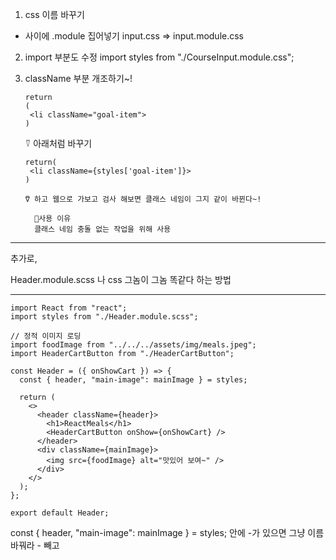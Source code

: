 1. css 이름 바꾸기

- 사이에 .module 집어넣기
  input.css => input.module.css

2.  import 부분도 수정
    import styles from "./CourseInput.module.css";

3.  className 부분 개조하기~!
    ```
    return
    (
     <li className="goal-item">
    )
    ```
    ⍢ 아래처럼 바꾸기
    ```
    return(
     <li className={styles['goal-item']}>
    )
    ```
        ⍢ 하고 웹으로 가보고 검사 해보면 클래스 네임이 그지 같이 바뀐다~!

          🌈사용 이유
          클래스 네임 충돌 없는 작업을 위해 사용

---
추가로, 

Header.module.scss 나 css
그놈이 그놈 
똑같다
하는 방법


---
```
import React from "react";
import styles from "./Header.module.scss";

// 정적 이미지 로딩
import foodImage from "../../../assets/img/meals.jpeg";
import HeaderCartButton from "./HeaderCartButton";

const Header = ({ onShowCart }) => {
  const { header, "main-image": mainImage } = styles;

  return (
    <>
      <header className={header}>
        <h1>ReactMeals</h1>
        <HeaderCartButton onShow={onShowCart} />
      </header>
      <div className={mainImage}>
        <img src={foodImage} alt="맛있어 보여~" />
      </div>
    </>
  );
};

export default Header;

```

const { header, "main-image": mainImage } = styles;
안에 -가 있으면 그냥 이름 바꿔라 - 빼고 